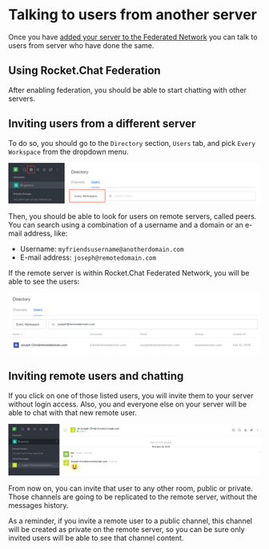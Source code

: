 # Talking to users from another server

Once you have [added your server to the Federated Network](../adminitration-guides/federation) you can talk to users from server who have done the same.

## Using Rocket.Chat Federation

After enabling federation, you should be able to start chatting with other servers.

## Inviting users from a different server

To do so, you should go to the `Directory` section, `Users` tab, and pick `Every Workspace` from the dropdown menu.

![Directory Search Users](./directory.png)

Then, you should be able to look for users on remote servers, called peers. You can search using a combination of a username and a domain or an e-mail address, like:

- Username: `myfriendsusername@anotherdomain.com`
- E-mail address: `joseph@remotedomain.com`

If the remote server is within Rocket.Chat Federated Network, you will be able to see the users:

![Directory Search Result](./directory-result.png)

## Inviting remote users and chatting

If you click on one of those listed users, you will invite them to your server without login access. Also, you and everyone else on your server will be able to chat with that new remote user.

![Chat](./chat.png)

From now on, you can invite that user to any other room, public or private. Those channels are going to be replicated to the remote server, without the messages history.

As a reminder, if you invite a remote user to a public channel, this channel will be created as private on the remote server, so you can be sure only invited users will be able to see that channel content.
